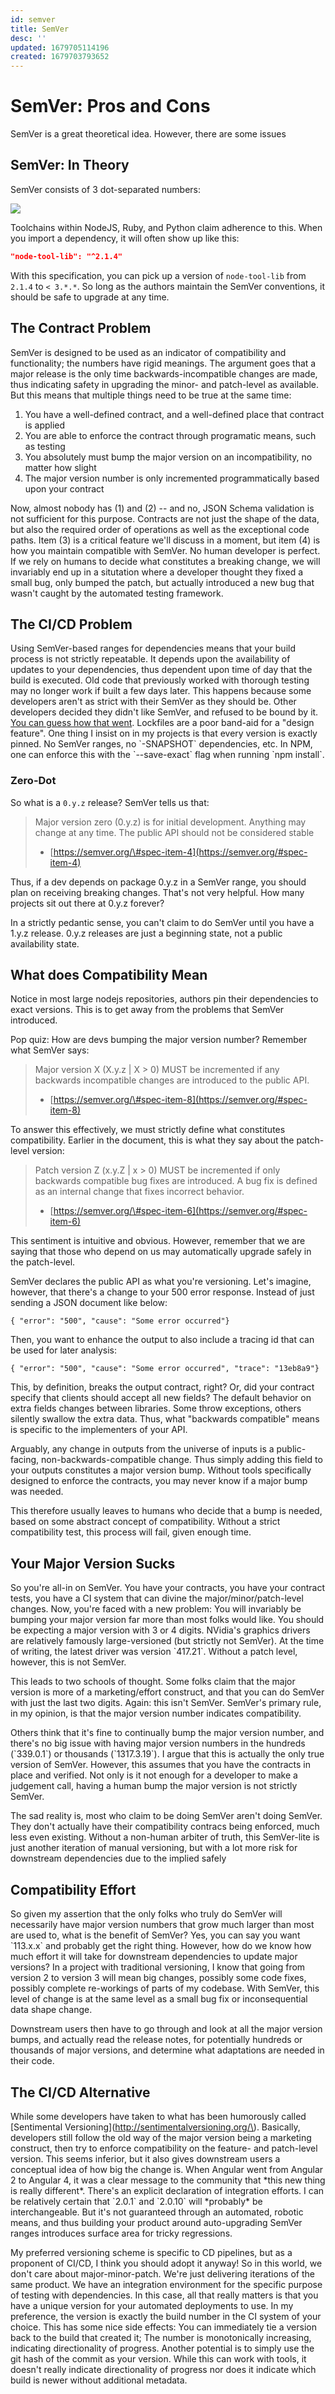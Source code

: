 ```yaml
---
id: semver
title: SemVer
desc: ''
updated: 1679705114196
created: 1679703793652
---
```


# SemVer: Pros and Cons

SemVer is a great theoretical idea. However, there are some issues

## SemVer: In Theory

SemVer consists of 3 dot-separated numbers:

![](/assets/images/2023-03-24-17-31-01.png)

Toolchains within NodeJS, Ruby, and Python claim adherence to this. When you import a dependency, it will often show up like this: 

```json
"node-tool-lib": "^2.1.4"
```

With this specification, you can pick up a version of `node-tool-lib` from `2.1.4` to `< 3.*.*`. So long as the authors maintain the SemVer conventions, it should be safe to upgrade at any time. 

## The Contract Problem

SemVer is designed to be used as an indicator of compatibility and functionality; the numbers have rigid meanings. The argument goes that a major release is the only time backwards-incompatible changes are made, thus indicating safety in upgrading the minor- and patch-level as available. But this means that multiple things need to be true at the same time:

1. You have a well-defined contract, and a well-defined place that contract is applied
2. You are able to enforce the contract through programatic means, such as testing
3. You absolutely must bump the major version on an incompatibility, no matter how slight
4. The major version number is only incremented programmatically based upon your contract

Now, almost nobody has \(1\) and \(2\) -- and no, JSON Schema validation is not sufficient for this purpose. Contracts are not just the shape of the data, but also the required order of operations as well as the exceptional code paths. Item \(3\) is a critical feature we'll discuss in a moment, but item \(4\) is how you maintain compatible with SemVer. No human developer is perfect. If we rely on humans to decide what constitutes a breaking change, we will invariably end up in a situtation where a developer thought they fixed a small bug, only bumped the patch, but actually introduced a new bug that wasn't caught by the automated testing framework.

## The CI/CD Problem

Using SemVer-based ranges for dependencies means that your build process is not strictly repeatable. It depends upon the availability of updates to your dependencies, thus dependent upon time of day that the build is executed. Old code that previously worked with thorough testing may no longer work if built a few days later. This happens because some developers aren't as strict with their SemVer as they should be. Other developers decided they didn't like SemVer, and refused to be bound by it. [You can guess how that went](https://github.com/jashkenas/underscore/issues/1805). Lockfiles are a poor band-aid for a "design feature". One thing I insist on in my projects is that every version is exactly pinned. No SemVer ranges, no \`-SNAPSHOT\` dependencies, etc. In NPM, one can enforce this with the \`--save-exact\` flag when running \`npm install\`.

### Zero-Dot

So what is a `0.y.z` release? SemVer tells us that: 

> Major version zero \(0.y.z\) is for initial development. Anything may change at any time. The public API should not be considered stable  
>  - [https://semver.org/\#spec-item-4](https://semver.org/#spec-item-4)

Thus, if a dev depends on package 0.y.z in a SemVer range, you should plan on receiving breaking changes. That's not very helpful. How many projects sit out there at 0.y.z forever? 

In a strictly pedantic sense, you can't claim to do SemVer until you have a 1.y.z release. 0.y.z releases are just a beginning state, not a public availability state. 

## What does Compatibility Mean

Notice in most large nodejs repositories, authors pin their dependencies to exact versions. This is to get away from the problems that SemVer introduced. 

Pop quiz: How are devs bumping the major version number? Remember what SemVer says:

> Major version X \(X.y.z \| X &gt; 0\) MUST be incremented if any backwards incompatible changes are introduced to the public API.  
> - [https://semver.org/\#spec-item-8](https://semver.org/#spec-item-8)

To answer this effectively, we must strictly define what constitutes compatibility. Earlier in the document, this is what they say about the patch-level version:

> Patch version Z \(x.y.Z \| x &gt; 0\) MUST be incremented if only backwards compatible bug fixes are introduced. A bug fix is defined as an internal change that fixes incorrect behavior.  
> - [https://semver.org/\#spec-item-6](https://semver.org/#spec-item-6)

This sentiment is intuitive and obvious. However, remember that we are saying that those who depend on us may automatically upgrade safely in the patch-level. 

SemVer declares the public API as what you're versioning. Let's imagine, however, that there's a change to your 500 error response. Instead of just sending a JSON document like below:

`{ "error": "500", "cause": "Some error occurred"}`

Then, you want to enhance the output to also include a tracing id that can be used for later analysis:

`{ "error": "500", "cause": "Some error occurred", "trace": "13eb8a9"}`

This, by definition, breaks the output contract, right? Or, did your contract specify that clients should accept all new fields? The default behavior on extra fields changes between libraries. Some throw exceptions, others silently swallow the extra data. Thus, what "backwards compatible" means is specific to the implementers of your API. 

Arguably, any change in outputs from the universe of inputs is a public-facing, non-backwards-compatible change. Thus simply adding this field to your outputs constitutes a major version bump. Without tools specifically designed to enforce the contracts, you may never know if a major bump was needed.

This therefore usually leaves to humans who decide that a bump is needed, based on some abstract concept of compatibility. Without a strict compatibility test, this process will fail, given enough time.

## Your Major Version Sucks

So you're all-in on SemVer. You have your contracts, you have your contract tests, you have a CI system that can divine the major/minor/patch-level changes. Now, you're faced with a new problem: You will invariably be bumping your major version far more than most folks would like. You should be expecting a major version with 3 or 4 digits. NVidia's graphics drivers are relatively famously large-versioned \(but strictly not SemVer\). At the time of writing, the latest driver was version \`417.21\`. Without a patch level, however, this is not SemVer.

This leads to two schools of thought. Some folks claim that the major version is more of a marketing/effort construct, and that you can do SemVer with just the last two digits. Again: this isn't SemVer. SemVer's primary rule, in my opinion, is that the major version number indicates compatibility.

Others think that it's fine to continually bump the major version number, and there's no big issue with having major version numbers in the hundreds \(\`339.0.1\`\) or thousands \(\`1317.3.19\`\). I argue that this is actually the only true version of SemVer. However, this assumes that you have the contracts in place and verified. Not only is it not enough for a developer to make a judgement call, having a human bump the major version is not strictly SemVer.

The sad reality is, most who claim to be doing SemVer aren't doing SemVer. They don't actually have their compatibility contracs being enforced, much less even existing. Without a non-human arbiter of truth, this SemVer-lite is just another iteration of manual versioning, but with a lot more risk for downstream dependencies due to the implied safely

## Compatibility Effort

So given my assertion that the only folks who truly do SemVer will necessarily have major version numbers that grow much larger than most are used to, what is the benefit of SemVer? Yes, you can say you want \`113.x.x\` and probably get the right thing. However, how do we know how much effort it will take for downstream dependencies to update major versions? In a project with traditional versioning, I know that going from version 2 to version 3 will mean big changes, possibly some code fixes, possibly complete re-workings of parts of my codebase. With SemVer, this level of change is at the same level as a small bug fix or inconsequential data shape change.

Downstream users then have to go through and look at all the major version bumps, and actually read the release notes, for potentially hundreds or thousands of major versions, and determine what adaptations are needed in their code.

## The CI/CD Alternative

While some developers have taken to what has been humorously called \[Sentimental Versioning\]\(http://sentimentalversioning.org/\). Basically, developers still follow the old way of the major version being a marketing construct, then try to enforce compatibility on the feature- and patch-level version. This seems inferior, but it also gives downstream users a conceptual idea of how big the change is. When Angular went from Angular 2 to Angular 4, it was a clear message to the community that \*this new thing is really different\*. There's an explicit declaration of integration efforts. I can be relatively certain that \`2.0.1\` and \`2.0.10\` will \*probably\* be interchangeable. But it's not guaranteed through an automated, robotic means, and thus building your product around auto-upgrading SemVer ranges introduces surface area for tricky regressions.

My preferred versioning scheme is specific to CD pipelines, but as a proponent of CI/CD, I think you should adopt it anyway! So in this world, we don't care about major-minor-patch. We're just delivering iterations of the same product. We have an integration environment for the specific purpose of testing with dependencies. In this case, all that really matters is that you have a unique version for your automated deployments to use. In my preference, the version is exactly the build number in the CI system of your choice. This has some nice side effects: You can immediately tie a version back to the build that created it; The number is monotonically increasing, indicating directionality of progress. Another potential is to simply use the git hash of the commit as your version. While this can work with tools, it doesn't really indicate directionality of progress nor does it indicate which build is newer without additional metadata.